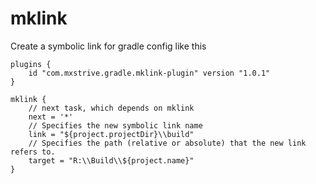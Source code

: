 # mklink
Create a symbolic link for gradle
config like this

    plugins {
        id "com.mxstrive.gradle.mklink-plugin" version "1.0.1"
    }

    mklink {
        // next task, which depends on mklink
        next = '*'
        // Specifies the new symbolic link name
        link = "${project.projectDir}\\build"
        // Specifies the path (relative or absolute) that the new link refers to.
        target = "R:\\Build\\${project.name}"
    }
